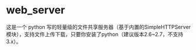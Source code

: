 # web_server
这是一个 python 写的轻量级的文件共享服务器（基于内置的SimpleHTTPServer模块），支持文件上传下载，只要你安装了python（建议版本2.6~2.7，不支持3.x）。
